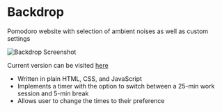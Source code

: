 # Backdrop
Pomodoro website with selection of ambient noises as well as custom settings

![Backdrop Screenshot](https://i.imgur.com/mOlyZbA.png)

Current version can be visited [here](https://danyulkoo.github.io/Backdrop/)

* Written in plain HTML, CSS, and JavaScript
* Implements a timer with the option to switch between a 25-min work session and 5-min break
* Allows user to change the times to their preference
